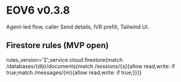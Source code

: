 # EOV6 v0.3.8
Agent-led flow, caller Send details, IVR prefill, Tailwind UI.

## Firestore rules (MVP open)
rules_version='2';service cloud.firestore{match /databases/{db}/documents{match /sessions/{s}{allow read,write: if true;match /messages/{m}{allow read,write: if true;}}}}
